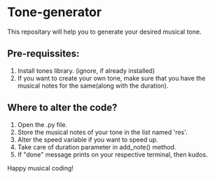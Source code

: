 # Tone-generator
This repositary will help you to generate your desired musical tone.

## Pre-requissites:
1. Install tones library. (ignore, if already installed)
2. If you want to create your own tone, make sure that you have the musical notes for the same(along with the duration).

## Where to alter the code?
1. Open the .py file.
1. Store the musical notes of your tone in the list named 'res'.
2. Alter the speed variable if you want to speed up.
3. Take care of duration parameter in add_note() method.
4. If "done" message prints on your respective terminal, then kudos.

Happy musical coding!
